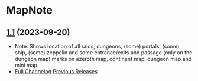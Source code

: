 # MapNote
## [1.1](https://github.com/Ssesmar/MapNote) (2023-09-20)
- Note: Shows location of all raids, dungeons, (some) portals, (some) ship, (some) zeppelin and some entrance/exits and passage (only on the dungeon map) marks on azeroth map, continent map, dungeon map and mini map.
- [Full Changelog](https://github.com/Ssesmar/MapNote/compare/1.0...1.1) [Previous Releases](https://github.com/Ssesmar/MapNote/releases)